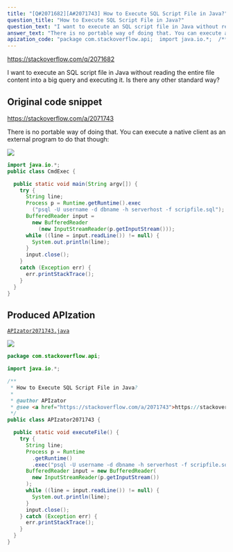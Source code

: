 ```yaml
---
title: "[Q#2071682][A#2071743] How to Execute SQL Script File in Java?"
question_title: "How to Execute SQL Script File in Java?"
question_text: "I want to execute an SQL script file in Java without reading the entire file content into a big query and executing it. Is there any other standard way?"
answer_text: "There is no portable way of doing that. You can execute a native client as an external program to do that though:"
apization_code: "package com.stackoverflow.api;  import java.io.*;  /**  * How to Execute SQL Script File in Java?  *  * @author APIzator  * @see <a href=\"https://stackoverflow.com/a/2071743\">https://stackoverflow.com/a/2071743</a>  */ public class APIzator2071743 {    public static void executeFile() {     try {       String line;       Process p = Runtime         .getRuntime()         .exec(\"psql -U username -d dbname -h serverhost -f scripfile.sql\");       BufferedReader input = new BufferedReader(         new InputStreamReader(p.getInputStream())       );       while ((line = input.readLine()) != null) {         System.out.println(line);       }       input.close();     } catch (Exception err) {       err.printStackTrace();     }   } }"
---
```


https://stackoverflow.com/q/2071682

I want to execute an SQL script file in Java without reading the entire file content into a big query and executing it.
Is there any other standard way?



## Original code snippet

https://stackoverflow.com/a/2071743

There is no portable way of doing that. You can execute a native client as an external program to do that though:

<div class="code-logo"><img src="/stackoverflow.png" /></div>

```java
import java.io.*;
public class CmdExec {

  public static void main(String argv[]) {
    try {
      String line;
      Process p = Runtime.getRuntime().exec
        ("psql -U username -d dbname -h serverhost -f scripfile.sql");
      BufferedReader input =
        new BufferedReader
          (new InputStreamReader(p.getInputStream()));
      while ((line = input.readLine()) != null) {
        System.out.println(line);
      }
      input.close();
    }
    catch (Exception err) {
      err.printStackTrace();
    }
  }
}
```

## Produced APIzation

[`APIzator2071743.java`](https://github.com/blind-papers/apization-temp-data/raw/main/search/APIzator2071743.java)

<div class="code-logo"><img src="/apizator.png" /></div>

```java
package com.stackoverflow.api;

import java.io.*;

/**
 * How to Execute SQL Script File in Java?
 *
 * @author APIzator
 * @see <a href="https://stackoverflow.com/a/2071743">https://stackoverflow.com/a/2071743</a>
 */
public class APIzator2071743 {

  public static void executeFile() {
    try {
      String line;
      Process p = Runtime
        .getRuntime()
        .exec("psql -U username -d dbname -h serverhost -f scripfile.sql");
      BufferedReader input = new BufferedReader(
        new InputStreamReader(p.getInputStream())
      );
      while ((line = input.readLine()) != null) {
        System.out.println(line);
      }
      input.close();
    } catch (Exception err) {
      err.printStackTrace();
    }
  }
}

```